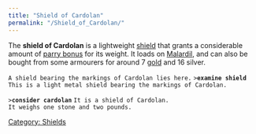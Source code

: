 ```yaml
---
title: "Shield of Cardolan"
permalink: "/Shield_of_Cardolan/"
---
```


The **shield of Cardolan** is a lightweight [shield](shield "wikilink")
that grants a considerable amount of [parry
bonus](parry_bonus "wikilink") for its weight. It loads on
[Malardil](Malardil "wikilink"), and can also be bought from some
armourers for around 7 [gold](gold "wikilink") and 16 silver.

`A shield bearing the markings of Cardolan lies here.`
`>`**`examine shield`**
`This is a light metal shield bearing the markings of Cardolan.`

`>`**`consider cardolan`**
`It is a shield of Cardolan.`
`It weighs one stone and two pounds.`

[Category: Shields](Category:_Shields "wikilink")